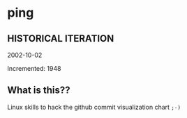 # ping

## HISTORICAL ITERATION
2002-10-02

Incremented: 1948

## What is this?? 
Linux skills to hack the github commit visualization chart `;-)`
